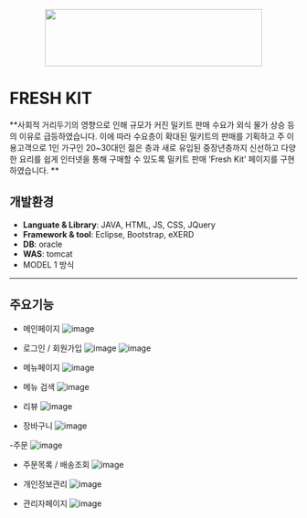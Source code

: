 <p align="center">
<img src="https://user-images.githubusercontent.com/106422700/205013740-c77b2958-18ff-416b-8cd1-ad8d94f0b045.png" width="380px" height="100px"/>

</p>


# FRESH KIT

**사회적 거리두기의 영향으로 인해 규모가 커진 밀키트 판매 수요가 외식 물가 상승 등의 이유로 급등하였습니다. 
이에 따라 수요층이 확대된 밀키트의 판매를 기획하고 주 이용고객으로 1인 가구인 20~30대인 젊은 층과 새로 유입된 중장년층까지 신선하고 다양한 요리를 쉽게 인터넷을 통해 구매할 수 있도록 밀키트 판매  ‘Fresh Kit’  페이지를 구현하였습니다.  **



## 개발환경

- **Languate & Library**: JAVA, HTML, JS, CSS, JQuery
- **Framework & tool**: Eclipse, Bootstrap, eXERD
- **DB**: oracle
- **WAS**: tomcat
- MODEL 1 방식
---

## 주요기능
- 메인페이지
![image](https://user-images.githubusercontent.com/106422700/226199896-ecd69dd6-9c71-4a1f-b148-33151a1a4681.png)

- 로그인 / 회원가입
![image](https://user-images.githubusercontent.com/106422700/226199559-ff76d3d4-5e8e-494c-840a-79285a1e359f.png)
![image](https://user-images.githubusercontent.com/106422700/226199591-6e6a723a-1822-41ba-bf25-10d5bbcfc6b0.png)

- 메뉴페이지
![image](https://user-images.githubusercontent.com/106422700/226199627-fc4f2445-2c01-450b-9919-c23597953655.png)
- 메뉴 검색
![image](https://user-images.githubusercontent.com/106422700/226199818-080112a5-7e99-446b-98b5-cae74761d7fa.png)

- 리뷰
![image](https://user-images.githubusercontent.com/106422700/226199637-7865d9f0-5dd4-4468-a4d6-f806c5745df0.png)

- 장바구니
![image](https://user-images.githubusercontent.com/106422700/226199969-7bbba375-d679-4255-9b31-8ff4c82d2cad.png)

-주문
![image](https://user-images.githubusercontent.com/106422700/226199727-0e799791-00c2-4602-9de6-948dbf70e028.png)
- 주문목록 / 배송조회
![image](https://user-images.githubusercontent.com/106422700/226199751-fc79d091-2765-49df-bb63-c34dfce53856.png)

- 개인정보관리
![image](https://user-images.githubusercontent.com/106422700/226199773-bc2aa190-0aa4-40e6-bb8c-06a215bf884c.png)

- 관리자페이지
![image](https://user-images.githubusercontent.com/106422700/226199828-bd14f42e-688f-41e1-b3f4-0faca4a485bb.png)
